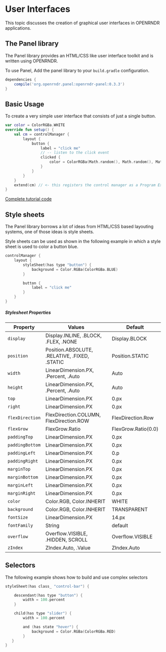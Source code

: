 # User Interfaces

This topic discusses the creation of graphical user interfaces in OPENRNDR applications.


## The Panel library

The Panel library provides an HTML/CSS like user interface toolkit and is written using OPENRNDR.

To use Panel, Add the panel library to your `build.gradle` configuration.

```groovy
dependencies {
    compile('org.openrndr.panel:openrndr-panel:0.3.3')
}
```

## Basic Usage

To create a very simple user interface that consists of just a single button.

```kotlin
var color = ColorRGBa.WHITE
override fun setup() {
    val cm = controlManager {
        layout {
            button {
                label = "click me"
                // -- listen to the click event
                clicked {
                    color = ColorRGBa(Math.random(), Math.random(), Math.random())
                }
            }
        }
    }
    extend(cm) // <- this registers the control manager as a Program Extension
}
```
[Complete tutorial code](https://github.com/openrndr/openrndr-tutorials/blob/master/ui-001/src/main/kotlin/Example.kt)

## Style sheets

The Panel library borrows a lot of ideas from HTML/CSS based layouting systems, one of those ideas is style sheets.

Style sheets can be used as shown in the following example in which a style sheet is used to color a button blue.

```kotlin
controlManager {
    layout {
        styleSheet(has type "button") {
            background = Color.RGBa(ColorRGBa.BLUE)
        }

        button {
            label = "click me"
        }
    }
}

```
##### Stylesheet Properties

Property        | Values                                          | Default
----------------|-------------------------------------------------|---------
`display`       | Display.INLINE, .BLOCK, .FLEX, .NONE            | Display.BLOCK
`position`      | Position.ABSOLUTE, .RELATIVE, .FIXED, .STATIC   | Position.STATIC
`width`         | LinearDimension.PX, .Percent, .Auto             | Auto
`height`        | LinearDimension.PX, .Percent, .Auto             | Auto
`top`           | LinearDimension.PX                              | 0.px
`right`         | LinearDimension.PX                              | 0.px
`flexDirection` | FlexDirection.COLUMN, FlexDirection.ROW         | FlexDirection.Row
`flexGrow`      | FlexGrow.Ratio                                  | FlexGrow.Ratio(0.0)
`paddingTop`    | LinearDimension.PX                              | 0.px
`paddingBottom` | LinearDimension.PX                              | 0.px
`paddingLeft`   | LinearDimension.PX                              | 0.p
`paddingRight`  | LinearDimension.PX                              | 0.px
`marginTop`     | LinearDimension.PX                              | 0.px
`marginBottom`  | LinearDimension.PX                              | 0.px
`marginLeft`    | LinearDimension.PX                              | 0.px
`marginRight`   | LinearDimension.PX                              | 0.px
`color`         | Color.RGB, Color.INHERIT                        | WHITE
`background`    | Color.RGB, Color.INHERIT                        | TRANSPARENT
`fontSize`      | LinearDimension.PX                              | 14.px
`fontFamily`    | String                                          | default
`overflow`      | Overflow.VISIBLE, .HIDDEN, SCROLL               | Overflow.VISIBLE
`zIndex`        | ZIndex.Auto, .Value                             | ZIndex.Auto

## Selectors

The following example shows how to build and use complex selectors

```kotlin
styleSheet(has class_ "control-bar") {

    descendant(has type "button") {
        width = 100.percent
    }

    child(has type "slider") {
        width = 100.percent

        and (has state "hover") {
            background = Color.RGBa(ColorRGBa.RED)
        }
   }
}
```

